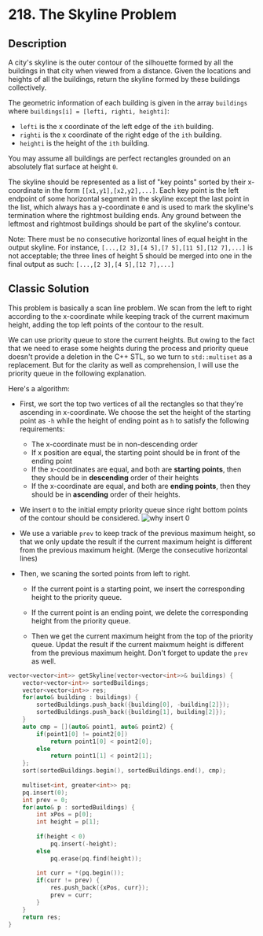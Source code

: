 # 218. The Skyline Problem


## Description

A city's skyline is the outer contour of the silhouette formed by all the buildings in that city when viewed from a distance. Given the locations and heights of all the buildings, return the skyline formed by these buildings collectively.

The geometric information of each building is given in the array `buildings` where `buildings[i] = [lefti, righti, heighti]`:

- `lefti` is the x coordinate of the left edge of the `ith` building.
- `righti` is the x coordinate of the right edge of the `ith` building.
- `heighti` is the height of the `ith` building.

You may assume all buildings are perfect rectangles grounded on an absolutely flat surface at height `0`.

The skyline should be represented as a list of "key points" sorted by their x-coordinate in the form `[[x1,y1],[x2,y2],...]`. Each key point is the left endpoint of some horizontal segment in the skyline except the last point in the list, which always has a y-coordinate `0` and is used to mark the skyline's termination where the rightmost building ends. Any ground between the leftmost and rightmost buildings should be part of the skyline's contour.

Note: There must be no consecutive horizontal lines of equal height in the output skyline. For instance, `[...,[2 3],[4 5],[7 5],[11 5],[12 7],...]` is not acceptable; the three lines of height 5 should be merged into one in the final output as such: `[...,[2 3],[4 5],[12 7],...]`

## Classic Solution

This problem is basically a scan line problem. We scan from the left to right according to the x-coordinate while keeping track of the current maximum height, adding the top left points of the contour to the result.

We can use priority queue to store the current heights. But owing to the fact that we need to erase some heights during the process and priority queue doesn't provide a deletion in the C++ STL, so we turn to `std::multiset` as a replacement. But for the clarity as well as comprehension, I will use the priority queue in the following explanation.

Here's a algorithm:

- First, we sort the top two vertices of all the rectangles so that they're ascending in x-coordinate. We choose the set the height of the starting point as `-h` while the height of ending point as `h` to satisfy the following requirements:
    - The x-coordinate must be in non-descending order
    - If x position are equal, the starting point should be in front of the ending point
    - If the x-coordinates are equal, and both are **starting points**, then they should be in **descending** order of their heights
    - If the x-coordinate are equal, and both are **ending points**, then they should be in **ascending** order of their heights.

- We insert `0` to the initial empty priority queue since right bottom points of the contour should be considered.
![why insert 0](https://pic.leetcode-cn.com/1626177990-hmndOf-image.png)

- We use a variable `prev` to keep track of the previous maximum height, so that we only update the result if the current maximum height is different from the previous maximum height. (Merge the consecutive horizontal lines)

- Then, we scaning the sorted points from left to right.
    - If the current point is a starting point, we insert the corresponding height to the priority queue.
    - If the current point is an ending point, we delete the corresponding height from the priority queue.
    
    - Then we get the current maximum height from the top of the priority queue. Updat the result if the current maixmum height is different from the previous maximum height. Don't forget to update the `prev` as well.


```C++
vector<vector<int>> getSkyline(vector<vector<int>>& buildings) {
    vector<vector<int>> sortedBuildings;
    vector<vector<int>> res;
    for(auto& building : buildings) {
        sortedBuildings.push_back({building[0], -building[2]});
        sortedBuildings.push_back({building[1], building[2]});
    }
    auto cmp = [](auto& point1, auto& point2) {
        if(point1[0] != point2[0])  
            return point1[0] < point2[0];
        else
            return point1[1] < point2[1];
    };
    sort(sortedBuildings.begin(), sortedBuildings.end(), cmp);
    
    multiset<int, greater<int>> pq;
    pq.insert(0);
    int prev = 0;
    for(auto& p : sortedBuildings) {
        int xPos = p[0];
        int height = p[1];
        
        if(height < 0)
            pq.insert(-height);
        else
            pq.erase(pq.find(height));
        
        int curr = *(pq.begin());
        if(curr != prev) {
            res.push_back({xPos, curr});
            prev = curr;
        }
    }
    return res;
}
```